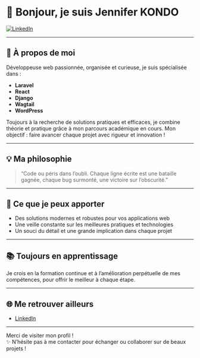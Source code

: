 # 👋 Bonjour, je suis **Jennifer KONDO**

[![LinkedIn](https://img.shields.io/badge/-LinkedIn-0077B5?style=flat&logo=linkedin&logoColor=white)](https://www.linkedin.com/in/jennifer-kondo-74a2a0258)

---

## 🌟 À propos de moi

Développeuse web passionnée, organisée et curieuse, je suis spécialisée dans :

- **Laravel**
- **React**
- **Django**
- **Wagtail**
- **WordPress**

Toujours à la recherche de solutions pratiques et efficaces, je combine théorie et pratique grâce à mon parcours académique en cours. Mon objectif : faire avancer chaque projet avec rigueur et innovation !

---

## 💡 Ma philosophie

> “Code ou péris dans l’oubli. Chaque ligne écrite est une bataille gagnée, chaque bug surmonté, une victoire sur l’obscurité.”

---

## 🚀 Ce que je peux apporter

- Des solutions modernes et robustes pour vos applications web
- Une veille constante sur les meilleures pratiques et technologies
- Un souci du détail et une grande implication dans chaque projet

---

## 📚 Toujours en apprentissage

Je crois en la formation continue et à l’amélioration perpétuelle de mes compétences, pour offrir le meilleur à chaque étape.

---

## 🌐 Me retrouver ailleurs

- [LinkedIn](https://www.linkedin.com/in/jennifer-kondo-74a2a0258)

---

Merci de visiter mon profil !  
✨ N’hésite pas à me contacter pour échanger ou collaborer sur de beaux projets !
